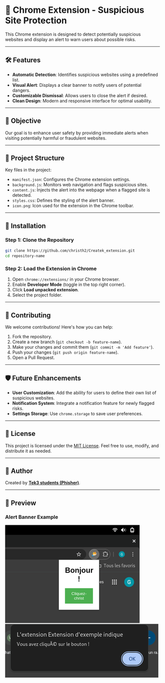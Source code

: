 # 🚀 Chrome Extension - Suspicious Site Protection

This Chrome extension is designed to detect potentially suspicious websites and display an alert to warn users about possible risks.

---

## 🛠️ Features
- **Automatic Detection**: Identifies suspicious websites using a predefined list.
- **Visual Alert**: Displays a clear banner to notify users of potential dangers.
- **Customizable Dismissal**: Allows users to close the alert if desired.
- **Clean Design**: Modern and responsive interface for optimal usability.

---

## 🎯 Objective
Our goal is to enhance user safety by providing immediate alerts when visiting potentially harmful or fraudulent websites.

---

## 📂 Project Structure
Key files in the project:

- `manifest.json`: Configures the Chrome extension settings.
- `background.js`: Monitors web navigation and flags suspicious sites.
- `content.js`: Injects the alert into the webpage when a flagged site is detected.
- `styles.css`: Defines the styling of the alert banner.
- `icon.png`: Icon used for the extension in the Chrome toolbar.

---

## 🚀 Installation
### Step 1: Clone the Repository
```bash
git clone https://github.com/christh2/Createk_extension.git
cd repository-name
```

### Step 2: Load the Extension in Chrome
1. Open `chrome://extensions/` in your Chrome browser.
2. Enable **Developer Mode** (toggle in the top right corner).
3. Click **Load unpacked extension**.
4. Select the project folder.

---

## 🌟 Contributing
We welcome contributions! Here's how you can help:
1. Fork the repository.
2. Create a new branch (`git checkout -b feature-name`).
3. Make your changes and commit them (`git commit -m 'Add feature'`).
4. Push your changes (`git push origin feature-name`).
5. Open a Pull Request.

---

## 🛡️ Future Enhancements
- **User Customization**: Add the ability for users to define their own list of suspicious websites.
- **Notification System**: Integrate a notification feature for newly flagged risks.
- **Settings Storage**: Use `chrome.storage` to save user preferences.

---

## 📄 License
This project is licensed under the [MIT License](LICENSE). Feel free to use, modify, and distribute it as needed.

---

## 👤 Author
Created by **[Tek3 students (Phisher)](https://github.com/christh2/Createk_extension.git)**.

---

## 📸 Preview
### Alert Banner Example
![Alert Banner](screen1.png)
![Alert Banner](screen2.png)
